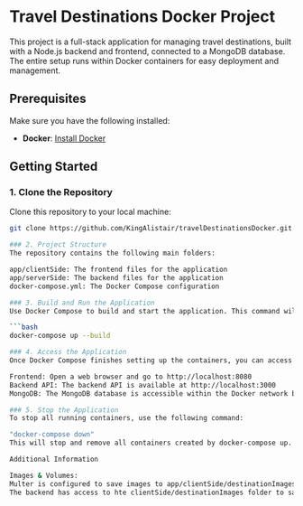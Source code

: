 # Travel Destinations Docker Project

This project is a full-stack application for managing travel destinations, built with a Node.js backend and frontend, connected to a MongoDB database. The entire setup runs within Docker containers for easy deployment and management.

## Prerequisites
Make sure you have the following installed:

- **Docker**: [Install Docker](https://docs.docker.com/get-docker/)

## Getting Started

### 1. Clone the Repository
Clone this repository to your local machine:
```bash
git clone https://github.com/KingAlistair/travelDestinationsDocker.git

### 2. Project Structure
The repository contains the following main folders:

app/clientSide: The frontend files for the application
app/serverSide: The backend files for the application
docker-compose.yml: The Docker Compose configuration 

### 3. Build and Run the Application
Use Docker Compose to build and start the application. This command will download required images, build the custom images, and start all services defined in the docker-compose.yml file.

```bash
docker-compose up --build

### 4. Access the Application
Once Docker Compose finishes setting up the containers, you can access the application:

Frontend: Open a web browser and go to http://localhost:8080
Backend API: The backend API is available at http://localhost:3000
MongoDB: The MongoDB database is accessible within the Docker network by the backend service

### 5. Stop the Application
To stop all running containers, use the following command:

"docker-compose down"
This will stop and remove all containers created by docker-compose up.

Additional Information

Images & Volumes:
Multer is configured to save images to app/clientSide/destinationImages.
The backend has access to hte clientSide/destinationImages folder to save destination images there

